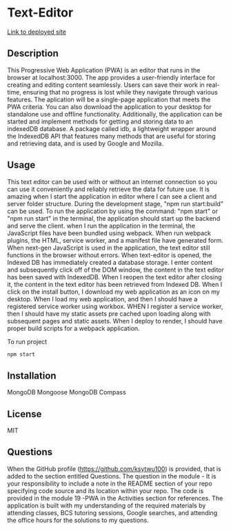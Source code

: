 # Text-Editor


[Link to deployed site](https://text-editor-zyei.onrender.com)

## Description

This Progressive Web Application (PWA) is an editor that runs in the browser at localhost:3000. The app provides a user-friendly interface for creating and editing content seamlessly. Users can save their work in real-time, ensuring that no progress is lost while they navigate through various features. The aplication will be a single-page application that meets the PWA criteria. You can also download the application to your desktop for standalone use and offline functionality. Additionally, the application can be started and implement methods for getting and storing data to an indexedDB database. A package called idb, a lightweight wrapper around the IndexedDB API that features many methods that are useful for storing and retrieving data, and is used by Google and Mozilla.


## Usage

This text editor can be used with or without an internet connection so you can use it conveniently and reliably retrieve the data for future use. It is amazing when I start the application in editor where I can see a client and server folder structure. During the development stage, "npm run start:build" can be used. To run the application by using the command: "npm start" or "npm run start" in the terminal, the application should start up the backend and serve the client. when I run the application in the terminal, the JavaScript files have been bundled using webpack. When run webpack plugins, the HTML, service worker, and a manifest file have generated form. When next-gen JavaScript is used in the application, the text editor still functions in the browser without errors. When text-editor is opened, the Indexed DB has immediately created a database storage. I enter content and subsequently click off of the DOM window, the content in the text editor has been saved with IndexedDB. When I reopen the text editor after closing it, the content in the text editor has been retrieved from Indexed DB. When I click on the install button, I download my web application as an icon on my desktop. When I load my web application, and then I should have a registered service worker using workbox. WHEN I register a service worker, then I should have my static assets pre cached upon loading along with subsequent pages and static assets. When I deploy to render, I should have proper build scripts for a webpack application.

To run project
```bash
npm start
```

## Installation

MongoDB
Mongoose
MongoDB Compass

## License

MIT

## Questions

When the GitHub profile (https://github.com/ksytwu100) is provided, that is added to the section entitled Questions.
The question in the module - It is your responsibility to include a note in the README section of your repo specifying code source and its location within your repo. The code is provided in the module 19 -PWA in the Activities section for references. The application is built with my understanding of the required materials by attending classes, BCS tutoring sessions, Google searches, and attending the office hours for the solutions to my questions.

